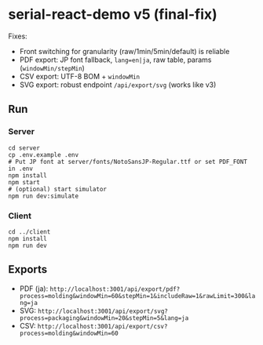 
# serial-react-demo v5 (final-fix)

Fixes:
- Front switching for granularity (raw/1min/5min/default) is reliable
- PDF export: JP font fallback, `lang=en|ja`, raw table, params (`windowMin/stepMin`)
- CSV export: UTF-8 BOM + `windowMin`
- SVG export: robust endpoint `/api/export/svg` (works like v3)

## Run
### Server
```
cd server
cp .env.example .env
# Put JP font at server/fonts/NotoSansJP-Regular.ttf or set PDF_FONT in .env
npm install
npm start
# (optional) start simulator
npm run dev:simulate
```

### Client
```
cd ../client
npm install
npm run dev
```

## Exports
- PDF (ja):
  `http://localhost:3001/api/export/pdf?process=molding&windowMin=60&stepMin=1&includeRaw=1&rawLimit=300&lang=ja`
- SVG:
  `http://localhost:3001/api/export/svg?process=packaging&windowMin=20&stepMin=5&lang=ja`
- CSV:
  `http://localhost:3001/api/export/csv?process=molding&windowMin=60`
